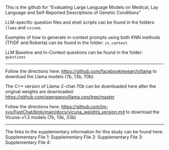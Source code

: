 
This is the github for "Evaluating Large Language Models on Medical, Lay Language and Self-Reported Descriptions of Genetic Conditions"

LLM-specific question files and shell scripts can be found in the folders: `llama` and `vicuna`. 

Examples of how to generate in-context prompts using both KNN methods (TFIDF and Roberta) can be found in the folder: `in_context`. 

LLM Baseline and In-Context questions can be found in the folder: `questions`

-----------------------------------------------------------------------------------------------------

Follow the directions here: https://github.com/facebookresearch/llama to download the Llama models (7b, 13b, 70b).

The C++ version of Llama-2-chat-70b can be downloaded here after the original weights are downloaded: https://github.com/ggerganov/llama.cpp/tree/master


Follow the directions here: https://github.com/lm-sys/FastChat/blob/main/docs/vicuna_weights_version.md to download the Vicuna-v1.3 models (7b, 13b, 33b)

-----------------------------------------------------------------------------------------------------

The links to the supplementary information for this study can be found here:
Supplementary File 1: 
Supplementary File 2:
Supplementary File 3:
Supplementary File 4: 
